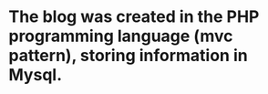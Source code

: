 # The blog was created in the PHP programming language (mvc pattern), storing information in Mysql.
